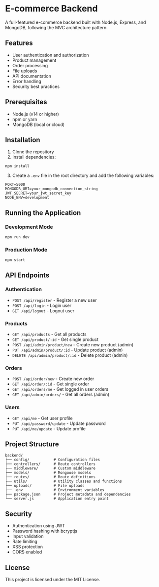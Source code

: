 # E-commerce Backend

A full-featured e-commerce backend built with Node.js, Express, and MongoDB, following the MVC architecture pattern.

## Features

- User authentication and authorization
- Product management
- Order processing
- File uploads
- API documentation
- Error handling
- Security best practices

## Prerequisites

- Node.js (v14 or higher)
- npm or yarn
- MongoDB (local or cloud)

## Installation

1. Clone the repository
2. Install dependencies:

```bash
npm install
```

3. Create a `.env` file in the root directory and add the following variables:

```env
PORT=5000
MONGODB_URI=your_mongodb_connection_string
JWT_SECRET=your_jwt_secret_key
NODE_ENV=development
```

## Running the Application

### Development Mode

```bash
npm run dev
```

### Production Mode

```bash
npm start
```

## API Endpoints

### Authentication

- `POST /api/register` - Register a new user
- `POST /api/login` - Login user
- `GET /api/logout` - Logout user

### Products

- `GET /api/products` - Get all products
- `GET /api/product/:id` - Get single product
- `POST /api/admin/product/new` - Create new product (admin)
- `PUT /api/admin/product/:id` - Update product (admin)
- `DELETE /api/admin/product/:id` - Delete product (admin)

### Orders

- `POST /api/order/new` - Create new order
- `GET /api/order/:id` - Get single order
- `GET /api/orders/me` - Get logged in user orders
- `GET /api/admin/orders/` - Get all orders (admin)

### Users

- `GET /api/me` - Get user profile
- `PUT /api/password/update` - Update password
- `PUT /api/me/update` - Update profile

## Project Structure

```
backend/
├── config/           # Configuration files
├── controllers/      # Route controllers
├── middleware/       # Custom middleware
├── models/           # Mongoose models
├── routes/           # Route definitions
├── utils/            # Utility classes and functions
├── uploads/          # File uploads
├── .env              # Environment variables
├── package.json      # Project metadata and dependencies
└── server.js         # Application entry point
```

## Security

- Authentication using JWT
- Password hashing with bcryptjs
- Input validation
- Rate limiting
- XSS protection
- CORS enabled

## License

This project is licensed under the MIT License.

